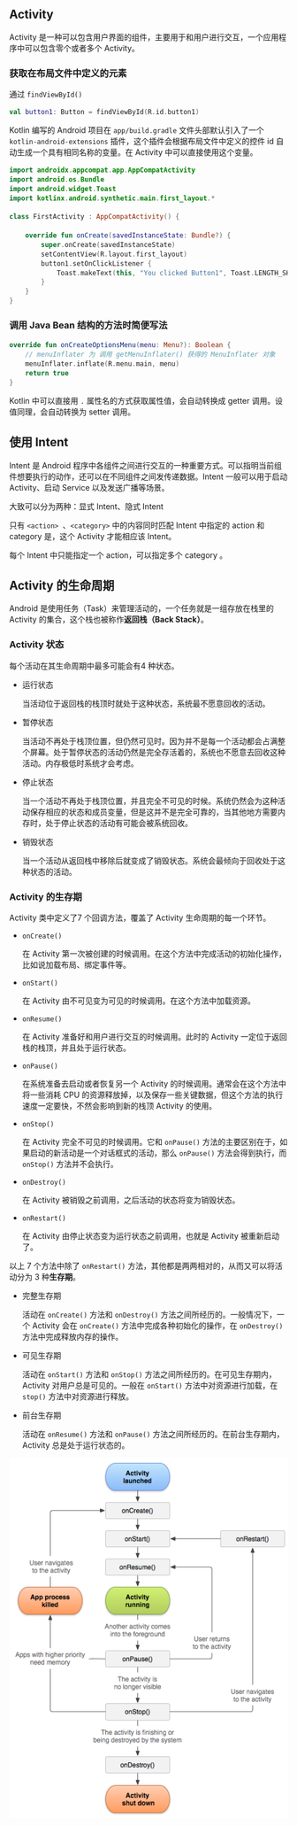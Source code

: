 ## Activity

Activity 是一种可以包含用户界面的组件，主要用于和用户进行交互，一个应用程序中可以包含零个或者多个 Activity。

### 获取在布局文件中定义的元素

通过 `findViewById()` 

```kotlin
val button1: Button = findViewById(R.id.button1)
```

Kotlin 编写的 Android 项目在 `app/build.gradle` 文件头部默认引入了一个 `kotlin-android-extensions` 插件，这个插件会根据布局文件中定义的控件 id 自动生成一个具有相同名称的变量。在 Activity 中可以直接使用这个变量。

```kotlin
import androidx.appcompat.app.AppCompatActivity
import android.os.Bundle
import android.widget.Toast
import kotlinx.android.synthetic.main.first_layout.*

class FirstActivity : AppCompatActivity() {

    override fun onCreate(savedInstanceState: Bundle?) {
        super.onCreate(savedInstanceState)
        setContentView(R.layout.first_layout)
        button1.setOnClickListener {
            Toast.makeText(this, "You clicked Button1", Toast.LENGTH_SHORT).show()
        }
    }
}
```

### 调用 Java Bean 结构的方法时简便写法

```kotlin
override fun onCreateOptionsMenu(menu: Menu?): Boolean {
    // menuInflater 为 调用 getMenuInflater() 获得的 MenuInflater 对象
    menuInflater.inflate(R.menu.main, menu)
    return true
}
```

Kotlin 中可以直接用 `.` 属性名的方式获取属性值，会自动转换成 getter 调用。设值同理，会自动转换为 setter 调用。

## 使用 Intent

Intent 是 Android 程序中各组件之间进行交互的一种重要方式。可以指明当前组件想要执行的动作，还可以在不同组件之间发传递数据。Intent 一般可以用于启动 Activity、启动 Service 以及发送广播等场景。

大致可以分为两种：显式 Intent、隐式 Intent

只有 `<action> `、`<category>` 中的内容同时匹配 Intent 中指定的 action 和 category 是，这个 Activity 才能相应该 Intent。

每个 Intent 中只能指定一个 action，可以指定多个 category 。

## Activity 的生命周期

Android 是使用任务（Task）来管理活动的，一个任务就是一组存放在栈里的 Activity 的集合，这个栈也被称作**返回栈（Back Stack）**。

### Activity 状态

每个活动在其生命周期中最多可能会有4 种状态。

- 运行状态

  当活动位于返回栈的栈顶时就处于这种状态，系统最不愿意回收的活动。

- 暂停状态

  当活动不再处于栈顶位置，但仍然可见时。因为并不是每一个活动都会占满整个屏幕。处于暂停状态的活动仍然是完全存活着的，系统也不愿意去回收这种活动。内存极低时系统才会考虑。

- 停止状态

  当一个活动不再处于栈顶位置，并且完全不可见的时候。系统仍然会为这种活动保存相应的状态和成员变量，但是这并不是完全可靠的，当其他地方需要内存时，处于停止状态的活动有可能会被系统回收。

- 销毁状态

  当一个活动从返回栈中移除后就变成了销毁状态。系统会最倾向于回收处于这种状态的活动。

### Activity 的生存期

Activity 类中定义了7 个回调方法，覆盖了 Activity 生命周期的每一个环节。

- `onCreate()`

  在 Activity 第一次被创建的时候调用。在这个方法中完成活动的初始化操作，比如说加载布局、绑定事件等。

- `onStart()`

  在 Activity 由不可见变为可见的时候调用。在这个方法中加载资源。

- `onResume()`

  在 Activity 准备好和用户进行交互的时候调用。此时的 Activity 一定位于返回栈的栈顶，并且处于运行状态。

- `onPause()`

  在系统准备去启动或者恢复另一个 Activity 的时候调用。通常会在这个方法中将一些消耗 CPU 的资源释放掉，以及保存一些关键数据，但这个方法的执行速度一定要快，不然会影响到新的栈顶 Activity 的使用。

- `onStop()`

  在 Activity 完全不可见的时候调用。它和 `onPause()` 方法的主要区别在于，如果启动的新活动是一个对话框式的活动，那么 `onPause()` 方法会得到执行，而 `onStop()` 方法并不会执行。

- `onDestroy()`

  在 Activity 被销毁之前调用，之后活动的状态将变为销毁状态。
  
- `onRestart()`

  在 Activity  由停止状态变为运行状态之前调用，也就是 Activity 被重新启动了。

以上 7 个方法中除了 `onRestart()` 方法，其他都是两两相对的，从而又可以将活动分为 3 种**生存期**。

- 完整生存期

  活动在 `onCreate()` 方法和 `onDestroy()` 方法之间所经历的。一般情况下，一个 Activity 会在 `onCreate()` 方法中完成各种初始化的操作，在 `onDestroy()` 方法中完成释放内存的操作。

- 可见生存期

  活动在 `onStart()` 方法和 `onStop()` 方法之间所经历的。在可见生存期内，Activity 对用户总是可见的。一般在 `onStart()` 方法中对资源进行加载，在 `stop()` 方法中对资源进行释放。

- 前台生存期

  活动在 `onResume()` 方法和 `onPause()` 方法之间所经历的。在前台生存期内，Activity 总是处于运行状态的。

![](../images/chapter02/activity_lifecycle.png)

